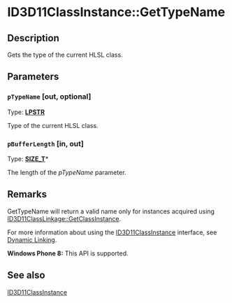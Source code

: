 # ID3D11ClassInstance::GetTypeName

## Description

Gets the type of the current HLSL class.

## Parameters

### `pTypeName` [out, optional]

Type: **[LPSTR](https://learn.microsoft.com/windows/desktop/WinProg/windows-data-types)**

Type of the current HLSL class.

### `pBufferLength` [in, out]

Type: **[SIZE_T](https://learn.microsoft.com/windows/desktop/WinProg/windows-data-types)***

The length of the *pTypeName* parameter.

## Remarks

GetTypeName will return a valid name only for instances acquired using [ID3D11ClassLinkage::GetClassInstance](https://learn.microsoft.com/windows/desktop/api/d3d11/nf-d3d11-id3d11classlinkage-getclassinstance).

For more information about using the [ID3D11ClassInstance](https://learn.microsoft.com/windows/desktop/api/d3d11/nn-d3d11-id3d11classinstance) interface, see [Dynamic Linking](https://learn.microsoft.com/windows/desktop/direct3dhlsl/overviews-direct3d-11-hlsl-dynamic-linking).

**Windows Phone 8:** This API is supported.

## See also

[ID3D11ClassInstance](https://learn.microsoft.com/windows/desktop/api/d3d11/nn-d3d11-id3d11classinstance)